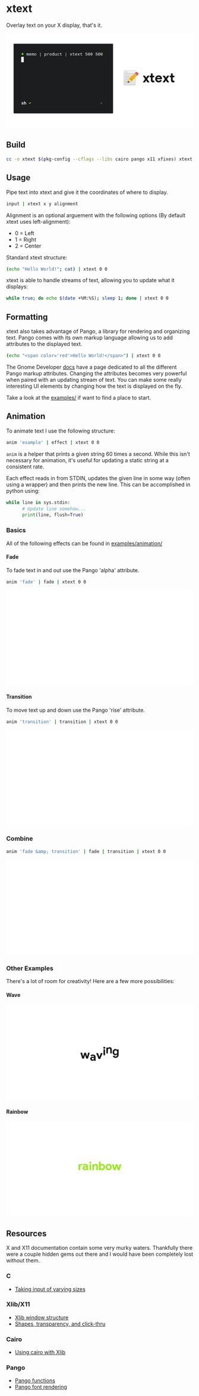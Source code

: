# xtext

Overlay text on your X display, that's it.

![example](screenshots/example.png)

## Build

``` bash
cc -o xtext $(pkg-config --cflags --libs cairo pango x11 xfixes) xtext.c
```

## Usage

Pipe text into xtext and give it the coordinates of where to display.

```bash
input | xtext x y alignment
```

Alignment is an optional arguement with the following options (By default xtext uses left-alignment):

+ 0 = Left
+ 1 = Right
+ 2 = Center

Standard xtext structure:

```bash
(echo "Hello World!"; cat) | xtext 0 0
```

xtext is able to handle streams of text, allowing you to update what it displays:

```bash
while true; do echo $(date +%M:%S); sleep 1; done | xtext 0 0
```

## Formatting

xtext also takes advantage of Pango, a library for rendering and organizing text. Pango comes with its own markup language allowing us to add attributes to the displayed text.

```bash
(echo "<span color='red'>Hello World!</span>") | xtext 0 0
```

The Gnome Developer [docs](https://developer.gnome.org/pango/stable/PangoMarkupFormat.html) have a page dedicated to all the different Pango markup attributes. Changing the attributes becomes very powerful when paired with an updating stream of text. You can make some really interesting UI elements by changing how the text is displayed on the fly.

Take a look at the [examples/](examples/) if want to find a place to start.

## Animation

To animate text I use the following structure:

```bash
anim 'example' | effect | xtext 0 0 
```

`anim` is a helper that prints a given string 60 times a second. While this isn't necessary for animation, it's useful for updating a static string at a consistent rate.

Each effect reads in from STDIN, updates the given line in some way (often using a <span> wrapper) and then prints the new line. This can be accomplished in python using:

```python
while line in sys.stdin:
      # Update line somehow...
      print(line, flush=True)
```

### Basics

All of the following effects can be found in [examples/animation/](examples/animation/)

#### Fade

To fade text in and out use the Pango 'alpha' attribute.

```bash
anim 'fade' | fade | xtext 0 0
```

![fade](screenshots/fade.gif)

#### Transition

To move text up and down use the Pango 'rise' attribute.

```bash
anim 'transition' | transition | xtext 0 0 
```

![transition](screenshots/transition.gif)

### Combine

```bash
anim 'fade &amp; transition' | fade | transition | xtext 0 0
```

![combine](screenshots/combine.gif)

### Other Examples

There's a lot of room for creativity! Here are a few more possibilities:

#### Wave

![wave](screenshots/wave.gif)

#### Rainbow

![rainbow](screenshots/rainbow.gif)

## Resources

X and X11 documentation contain some very murky waters. Thankfully there were a couple hidden gems out there and I would have been completely lost without them.

### C

+ [Taking input of varying sizes](https://c-for-dummies.com/blog/?p=2631)

### Xlib/X11

+ [Xlib window structure](https://www.lemoda.net/c/xlib-text-box/)
+ [Shapes, transparency, and click-thru](http://shallowsky.com/blog/programming/translucent-window-click-thru.html)

### Cairo

+ [Using cairo with Xlib](https://www.cairographics.org/Xlib/)

### Pango

+ [Pango functions](https://developer.gnome.org/pango/stable/pango-Layout-Objects.html)
+ [Pango font rendering](http://www.roxlu.com/2014/046/rendering-text-with-pango--cairo-and-freetype)
